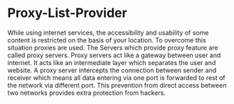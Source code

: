# Proxy-List-Provider
While using internet services, the accessibility and usability of some content is restricted on the basis of your location. To overcome this situation proxies are used. The Servers which provide proxy feature are called proxy servers. Proxy servers act like a gateway between user and internet. It acts like an intermediate layer which separates the user and website. A proxy server intercepts the connection between sender and receiver which means all data entering via one port is forwarded to rest of the network via different port. This prevention from direct access between two networks provides extra protection from hackers.
